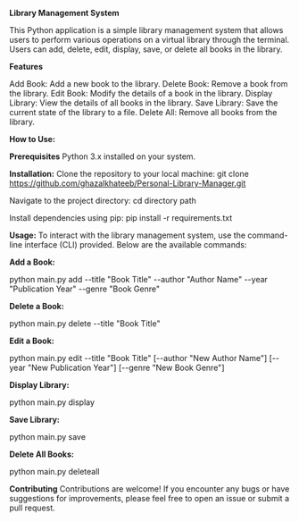 **Library Management System**

This Python application is a simple library management system that allows users to perform various operations on a virtual library through the terminal. Users can add, delete, edit, display, save, or delete all books in the library.

**Features**

Add Book: Add a new book to the library.
Delete Book: Remove a book from the library.
Edit Book: Modify the details of a book in the library.
Display Library: View the details of all books in the library.
Save Library: Save the current state of the library to a file.
Delete All: Remove all books from the library.

**How to Use:**

**Prerequisites**
Python 3.x installed on your system.

**Installation:**
Clone the repository to your local machine:
git clone https://github.com/ghazalkhateeb/Personal-Library-Manager.git

Navigate to the project directory:
cd directory path

Install dependencies using pip:
pip install -r requirements.txt


**Usage:**
To interact with the library management system, use the command-line interface (CLI) provided. Below are the available commands:

**Add a Book:**

python main.py add --title "Book Title" --author "Author Name" --year "Publication Year" --genre "Book Genre"

**Delete a Book:**

python main.py delete --title "Book Title"

**Edit a Book:**

python main.py edit --title "Book Title" [--author "New Author Name"] [--year "New Publication Year"] [--genre "New Book Genre"]

**Display Library:**

python main.py display

**Save Library:**

python main.py save

**Delete All Books:**

python main.py deleteall

**Contributing**
Contributions are welcome! If you encounter any bugs or have suggestions for improvements, please feel free to open an issue or submit a pull request.




